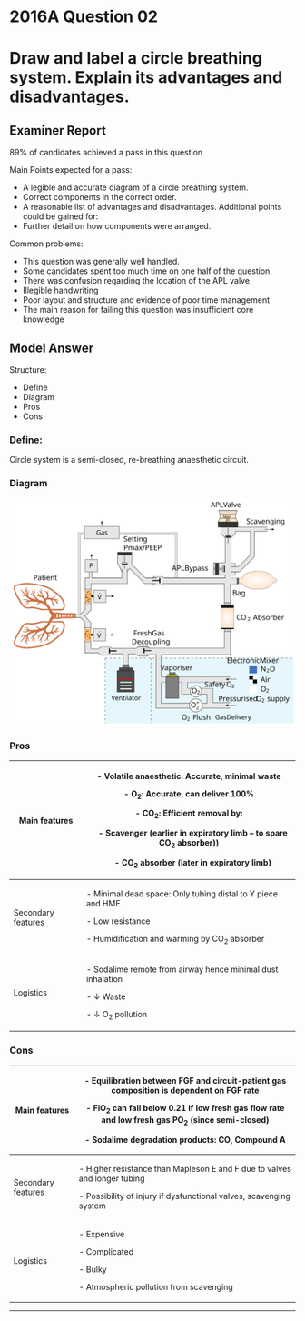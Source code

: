 <div class = "saq"> 

# 2016A Question 02 
# Draw and label a circle breathing system. Explain its advantages and disadvantages.


## Examiner Report
89% of candidates achieved a pass in this question


Main Points expected for a pass:
* A legible and accurate diagram of a circle breathing system.
* Correct components in the correct order.
* A reasonable list of advantages and disadvantages.
Additional points could be gained for:
* Further detail on how components were arranged.


Common problems:
* This question was generally well handled.
* Some candidates spent too much time on one half of the question.
* There was confusion regarding the location of the APL valve.
* Illegible handwriting
* Poor layout and structure and evidence of poor time management
* The main reason for failing this question was insufficient core knowledge

## Model Answer
Structure:
- Define
- Diagram
- Pros
- Cons

### Define: 
Circle system is a semi-closed, re-breathing anaesthetic circuit.

### Diagram

<img src="resources\circle-system.svg">

### Pros

|Main features|<p>- Volatile anaesthetic: Accurate, minimal waste</p><p>- O<sub>2</sub>: Accurate, can deliver 100%</p><p>- CO<sub>2</sub>: Efficient removal by:</p><p>&emsp;- Scavenger (earlier in expiratory limb – to spare CO<sub>2</sub> absorber))</p><p>&emsp;- CO<sub>2</sub> absorber (later in expiratory limb)</p>|
| -- | -- |
|Secondary features|<p>- Minimal dead space: Only tubing distal to Y piece and HME</p><p>- Low resistance</p><p>- Humidification and warming by CO<sub>2</sub> absorber</p>|
|Logistics|<p>- Sodalime remote from airway hence minimal dust inhalation</p><p>- ↓ Waste</p><p>- ↓ O<sub>2</sub> pollution</p>|

### Cons

|Main features|<p>- Equilibration between FGF and circuit-patient gas composition is dependent on FGF rate</p><p>- FiO<sub>2</sub> can fall below 0.21 if low fresh gas flow rate and low fresh gas PO<sub>2</sub> (since semi-closed)</p><p>- Sodalime degradation products: CO, Compound A</p>|
| -- | -- |
|Secondary features|<p>- Higher resistance than Mapleson E and F due to valves and longer tubing</p><p>- Possibility of injury if dysfunctional valves, scavenging system</p>|
|Logistics|<p>- Expensive</p><p>- Complicated</p><p>- Bulky</p><p>- Atmospheric pollution from scavenging</p>|



--- 

</div>